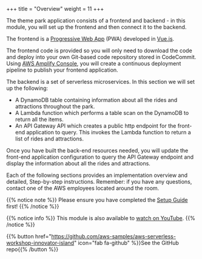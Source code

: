 +++
title = "Overview"
weight = 11
+++

The theme park application consists of a frontend and backend - in this module, you will set up the frontend and then connect it to the backend.

The frontend is a [Progressive Web App](https://en.wikipedia.org/wiki/Progressive_web_applications) (PWA) developed in [Vue.js](https://vuejs.org/).

The frontend code is provided so you will only need to download the code and deploy into your own Git-based code repository stored in CodeCommit. Using [AWS Amplify Console](https://aws.amazon.com/amplify/console/), you will create a continuous deployment pipeline to publish your frontend application.

The backend is a set of serverless microservices. In this section we will set up the following:

* A DynamoDB table containing information about all the rides and attractions throughout the park.
* A Lambda function which performs a table scan on the DynamoDB to return all the items.
* An API Gateway API which creates a public http endpoint for the front-end application to query. This invokes the Lambda function to return a list of rides and attractions.

Once you have built the back-end resources needed, you will update the front-end application configuration to query the API Gateway endpoint and display the information about all the rides and attractions.

Each of the following sections provides an implementation overview and detailed, Step-by-step instructions. Remember: if you have any questions, contact one of the AWS employees located around the room.

{{% notice note %}}
Please ensure you have completed the [Setup Guide](/0-setup) first!
{{% /notice %}}

{{% notice info %}}
This module is also available to [watch on YouTube](https://www.youtube.com/watch?v=GhZpSYQ6F9M).
{{% /notice %}}

{{% button href="https://github.com/aws-samples/aws-serverless-workshop-innovator-island" icon="fab fa-github" %}}See the GitHub repo{{% /button %}}
